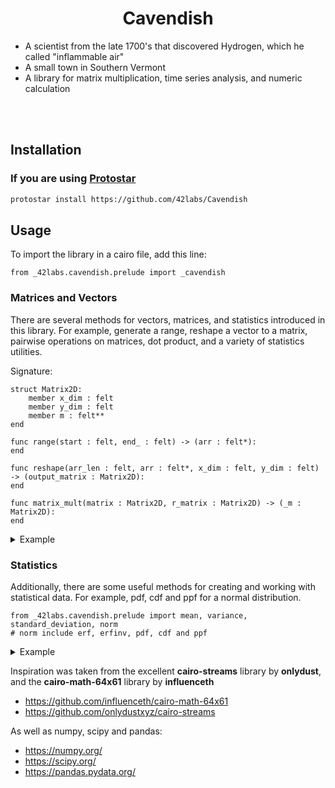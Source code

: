 <div align="center">
  <h1 align="center">Cavendish</h1>
</div>


- A scientist from the late 1700's that discovered Hydrogen, which he called "inflammable air"
- A small town in Southern Vermont
- A library for matrix multiplication, time series analysis, and numeric calculation

<br /><br />

## Installation

### If you are using [Protostar](https://docs.swmansion.com/protostar/)

```bash
protostar install https://github.com/42labs/Cavendish
```

## Usage

To import the library in a cairo file, add this line:

```cairo
from _42labs.cavendish.prelude import _cavendish
```

### Matrices and Vectors

There are several methods for vectors, matrices, and statistics introduced in this library.  For example, generate a range, reshape a vector to a matrix, pairwise operations on matrices, dot product, and a variety of statistics utilities.

Signature:
```cairo
struct Matrix2D:
    member x_dim : felt
    member y_dim : felt
    member m : felt**
end

func range(start : felt, end_ : felt) -> (arr : felt*):
end

func reshape(arr_len : felt, arr : felt*, x_dim : felt, y_dim : felt) -> (output_matrix : Matrix2D):
end

func matrix_mult(matrix : Matrix2D, r_matrix : Matrix2D) -> (_m : Matrix2D):
end
```

<details>
  <summary>Example</summary>

```cairo
from _42labs.cavendish.prelude import range, reshape, matrix_mult, vector_matrix_mult, log_array, log_matrix

let arr_len = 15

let (r) = range(0, 15)
let (matrix_) = reshape(arr_len, r, 3, 5)

let (arr) = range(10, 25)
let (r_matrix) = reshape(arr_len, arr, 5, 3)

let (output_len, output) = vector_matrix_mult(5, arr, r_matrix)
log_array(output_len, output)
# Array(990, 1050, 1110)

let (output_matrix) = matrix_mult(matrix_, r_matrix)
log_matrix(output_matrix)
# Matrix[
#         Array(190, 200, 210)
#         Array(590, 625, 660)
#         Array(990, 1050, 1110)
# ]
```
</details>

### Statistics

Additionally, there are some useful methods for creating and working with statistical data.  For example, pdf, cdf and ppf for a normal distribution.

```cairo
from _42labs.cavendish.prelude import mean, variance, standard_deviation, norm
# norm include erf, erfinv, pdf, cdf and ppf
```
  
<details>
  <summary>Example</summary>

```cairo
from _42labs.cavendish.prelude import FixedPoint, ONE
from _42labs.cavendish.stats.norm import norm

let (TWO) = FixedPoint.fromFelt(2)
let (x) = norm.pdf(TWO)
assert x = 124494689016914193   # 0.053990964918018254
let (x1) = norm.erf(ONE)
assert x1 = 1943135515416033133  # 0.8427006988991214
let (x2) = norm.cdf(ONE)
assert x2 = 1940008856356186113  # 0.8413447460685429
```
</details>
  
Inspiration was taken from the excellent <b>cairo-streams</b> library by <b>onlydust</b>, and the <b>cairo-math-64x61</b> library by <b>influenceth</b>

- https://github.com/influenceth/cairo-math-64x61
- https://github.com/onlydustxyz/cairo-streams
    
As well as numpy, scipy and pandas:

- https://numpy.org/
- https://scipy.org/
- https://pandas.pydata.org/

